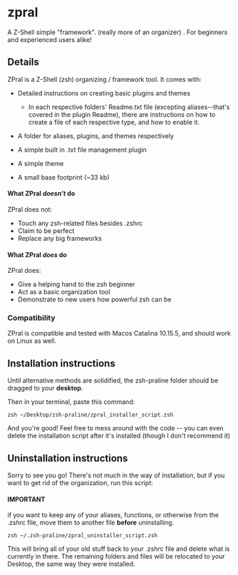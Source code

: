 # zpral
A Z-Shell simple "framework". (really more of an organizer) . For beginners and experienced users alike!

## Details
ZPral is a Z-Shell (zsh) organizing / framework tool. It comes with:
* Detailed instructions on creating basic plugins and themes

  * In each respective folders' Readme.txt file (excepting aliases--that's covered in the plugin Readme), there are instructions on how to create a file of each respective type, and how to enable it. 

* A folder for aliases, plugins, and themes respectively
* A simple built in .txt file management plugin
* A simple theme
* A small base footprint (~33 kb)

#### What ZPral *doesn't* do
ZPral does not:
* Touch any zsh-related files besides .zshrc
* Claim to be perfect
* Replace any big frameworks

#### What ZPral *does* do
ZPral does:
* Give a helping hand to the zsh beginner
* Act as a basic organization tool
* Demonstrate to new users how powerful zsh can be

### Compatibility
ZPral is compatible and tested with Macos Catalina 10.15.5, and should work on Linux as well. 

## Installation instructions
Until alternative methods are solidified, the zsh-praline folder should be dragged to your **desktop**.

Then in your terminal, paste this command:

`zsh ~/Desktop/zsh-praline/zpral_installer_script.zsh`

And you're good! Feel free to mess around with the code -- you can even delete the installation script after it's installed (though I don't recommend it)

## Uninstallation instructions
Sorry to see you go! There's not much in the way of installation, but if you want to get rid of the organization, run this script:

#### **IMPORTANT**
if you want to keep any of your aliases, functions, or otherwise from the .zshrc file, move them to another file **before** uninstalling.

`zsh ~/.zsh-praline/zpral_uninstaller_script.zsh`

This will bring all of your old stuff back to your .zshrc file and delete what is currently in there. The remaining folders and files will be relocated to your Desktop, the same way they were installed.
